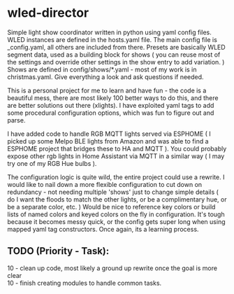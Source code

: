 # wled-director
Simple light show coordinator written in python using yaml config files.  WLED instances are defined in the hosts.yaml file.  The main config file is _config.yaml, all others are included from there.  Presets are basically WLED segment data, used as a building block for shows ( you can reuse most of the settings and override other settings in the show entry to add variation. )  Shows are defined in config/shows/*.yaml - most of my work is in christmas.yaml.  Give everything a look and ask questions if needed.  

This is a personal project for me to learn and have fun - the code is a beautiful mess, there are most likely 100 better ways to do this, and there are better solutions out there (xlights).  I have exploited yaml tags to add some procedural configuration options, which was fun to figure out and parse.

I have added code to handle RGB MQTT lights served via ESPHOME ( I picked up some Melpo BLE lights from Amazon and was able to find a ESPHOME project that bridges these to HA and MQTT ).  You could probably expose other rgb lights in Home Assistant via MQTT in a similar way ( I may try one of my RGB Hue bulbs ).

The configuration logic is quite wild, the entire project could use a rewrite.  I would like to nail down a more flexible configuration to cut down on redundancy - not needing multiple 'shows' just to change simple details ( do I want the floods to match the other lights, or be a complimentary hue, or be a separate color, etc. )  Would be nice to reference key colors or build lists of named colors and keyed colors on the fly in configuration.  It's tough because it becomes messy quick, or the config gets super long when using mapped yaml tag constructors.  Once again, its a learning process.

TODO (Priority - Task):
--------------------------
10 - clean up code, most likely a ground up rewrite once the goal is more clear<br>
10 - finish creating modules to handle common tasks.<br>



